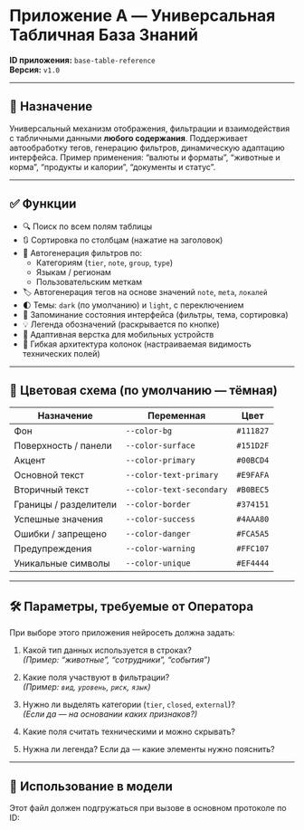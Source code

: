 # Приложение A — Универсальная Табличная База Знаний

**ID приложения:** `base-table-reference`  
**Версия:** `v1.0`

---

## 📌 Назначение

Универсальный механизм отображения, фильтрации и взаимодействия с табличными данными **любого содержания**. Поддерживает автообработку тегов, генерацию фильтров, динамическую адаптацию интерфейса. Пример применения: “валюты и форматы”, “животные и корма”, “продукты и калории”, “документы и статус”.

---

## ✅ Функции

- 🔍 Поиск по всем полям таблицы
- 🔃 Сортировка по столбцам (нажатие на заголовок)
- 🧩 Автогенерация фильтров по:
  - Категориям (`tier`, `note`, `group`, `type`)
  - Языкам / регионам
  - Пользовательским меткам
- 🏷️ Автогенерация тегов на основе значений `note`, `meta`, `локалей`
- 🌓 Темы: `dark` (по умолчанию) и `light`, с переключением
- 🧠 Запоминание состояния интерфейса (фильтры, тема, сортировка)
- 💡 Легенда обозначений (раскрывается по кнопке)
- 📱 Адаптивная верстка для мобильных устройств
- 🧱 Гибкая архитектура колонок (настраиваемая видимость технических полей)

---

## 🎨 Цветовая схема (по умолчанию — тёмная)

| Назначение            | Переменная                  | Цвет         |
|------------------------|------------------------------|--------------|
| Фон                    | `--color-bg`                 | `#111827`    |
| Поверхность / панели   | `--color-surface`            | `#151D2F`    |
| Акцент                 | `--color-primary`            | `#00BCD4`    |
| Основной текст         | `--color-text-primary`       | `#E9FAFA`    |
| Вторичный текст        | `--color-text-secondary`     | `#B0BEC5`    |
| Границы / разделители  | `--color-border`             | `#374151`    |
| Успешные значения      | `--color-success`            | `#4AAA80`    |
| Ошибки / запрещено     | `--color-danger`             | `#FCA5A5`    |
| Предупреждения         | `--color-warning`            | `#FFC107`    |
| Уникальные символы     | `--color-unique`             | `#EF4444`    |

---

## 🛠️ Параметры, требуемые от Оператора

При выборе этого приложения нейросеть должна задать:

1. Какой тип данных используется в строках?  
   *(Пример: “животные”, “сотрудники”, “события”)*

2. Какие поля участвуют в фильтрации?  
   *(Пример: `вид`, `уровень`, `риск`, `язык`)*

3. Нужно ли выделять категории (`tier`, `closed`, `external`)?  
   *(Если да — на основании каких признаков?)*

4. Какие поля считать техническими и можно скрывать?

5. Нужна ли легенда? Если да — какие элементы нужно пояснить?

---

## 🔗 Использование в модели

Этот файл должен подгружаться при вызове в основном протоколе по ID:
